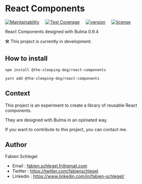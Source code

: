 # React Components

[![Maintainability](https://api.codeclimate.com/v1/badges/593785f083f7b87dfefb/maintainability)](https://codeclimate.com/repos/61221314b9783801b60004f0/maintainability)
&nbsp;&nbsp;&nbsp;
[![Test Coverage](https://api.codeclimate.com/v1/badges/593785f083f7b87dfefb/test_coverage)](https://codeclimate.com/repos/61221314b9783801b60004f0/test_coverage)
&nbsp;&nbsp;&nbsp;
[![version](https://badgen.net/npm/v/@the-sleeping-dog/react-components)](https://badgen.net/npm/v/@the-sleeping-dog/react-components)
&nbsp;&nbsp;&nbsp;
[![license](https://badgen.net/npm/license/@the-sleeping-dog/react-components)](https://badgen.net/npm/license/@the-sleeping-dog/react-components)

React Components designed with Bulma 0.9.4

🛠️ This project is currently in development.

## How to install

`npm install @the-sleeping-dog/react-components`

`yarn add @the-sleeping-dog/react-components`

## Context

This project is an experiment to create a library of reusable React components.

They are designed with Bulma in an opiniated way.

If you want to contribute to this project, you can contact me.

## Author

Fabien Schlegel

- Email : <fabien.schlegel.fr@gmail.com>
- Twitter : <https://twitter.com/fabienschlegel>
- Linkedin : <https://www.linkedin.com/in/fabien-schlegel/>
